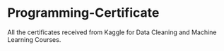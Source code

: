# Programming-Certificate
All the certificates received from Kaggle for Data Cleaning and Machine Learning Courses.
